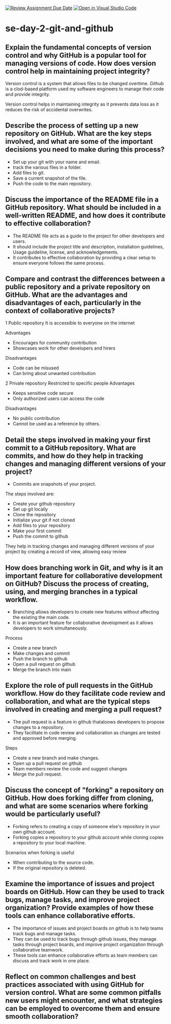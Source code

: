 [![Review Assignment Due Date](https://classroom.github.com/assets/deadline-readme-button-22041afd0340ce965d47ae6ef1cefeee28c7c493a6346c4f15d667ab976d596c.svg)](https://classroom.github.com/a/8wgCKhpZ)
[![Open in Visual Studio Code](https://classroom.github.com/assets/open-in-vscode-2e0aaae1b6195c2367325f4f02e2d04e9abb55f0b24a779b69b11b9e10269abc.svg)](https://classroom.github.com/online_ide?assignment_repo_id=18395551&assignment_repo_type=AssignmentRepo)
# se-day-2-git-and-github
## Explain the fundamental concepts of version control and why GitHub is a popular tool for managing versions of code. How does version control help in maintaining project integrity?
Version control is a system that allows files to be changed overtime. Github is a clod-based platform used my software engineers to manage their code and provide integrity.

Version control helps in maintaining integrity as it prevents data loss as it reduces the risk of accidental overwrites.

## Describe the process of setting up a new repository on GitHub. What are the key steps involved, and what are some of the important decisions you need to make during this process?
- Set up your git with your name and email.
- track the various files in a folder.
- Add files to git.
- Save a current snapshot of the file.
- Push the code to the main repository.
## Discuss the importance of the README file in a GitHub repository. What should be included in a well-written README, and how does it contribute to effective collaboration?
- The README file acts as a guide to the project for other developers and users.
- It should include the project title and description, installation guidelines, Usage guideline, license, and acknowledgements.
- It contributes to effective collaboration by providing a clear setup to ensure everyone follows the same process.

## Compare and contrast the differences between a public repository and a private repository on GitHub. What are the advantages and disadvantages of each, particularly in the context of collaborative projects?
1 Public repository
It is accessible to everyone on the internet

Advantages
- Encourages for community contribution
- Showcases work for other developers and hirers

Disadvantages
- Code can be misused
- Can bring about unwanted contribution

2 Private repository
 Restricted to specific people
Advantages
- Keeps sensitive code secure
- Only authorized users can access the code

Disadvantages
- No public contribution
- Cannot be used as a reference by others.

## Detail the steps involved in making your first commit to a GitHub repository. What are commits, and how do they help in tracking changes and managing different versions of your project?
- Commits are snapshots of your project.

The steps involved are:
- Create your github repository
- Set up git locally
- Clone the repository
- Initialize your git if not cloned
- Add files to your repository
- Make your first commit
- Push the commit to github

They help in tracking changes and managing different versions of your project by creating a record of view, allowing easy review
## How does branching work in Git, and why is it an important feature for collaborative development on GitHub? Discuss the process of creating, using, and merging branches in a typical workflow.
- Branching allows developers to create new features without affecting the existing the main code.
- It is an important feature for collaborative development as it allows developers to work simultaneously.

Process
- Create a new branch
- Make changes and commit
- Push the branch to github
- Open a pull request on github
- Merge the branch into main
## Explore the role of pull requests in the GitHub workflow. How do they facilitate code review and collaboration, and what are the typical steps involved in creating and merging a pull request?
- The pull request is a feature in github thataloows developers to propose changes to a repository.
- They facilitate in code review and collaboration as changes are tested and approved before merging.

Steps
- Create a new branch and make changes.
- Open up a pull request on github
- Team members review the code and suggest changes
- Merge the pull request.
## Discuss the concept of "forking" a repository on GitHub. How does forking differ from cloning, and what are some scenarios where forking would be particularly useful?
- Forking refers to creating a copy of someone else's repository in your own github account.
- Forking copies a repository to your github account while cloning copies a repository to your local machine.

Scenarios when forking is useful
- When contributing to the source code.
- If the original repository is deleted.
## Examine the importance of issues and project boards on GitHub. How can they be used to track bugs, manage tasks, and improve project organization? Provide examples of how these tools can enhance collaborative efforts.
- The importance of issues and project boards on github is to help teams track bugs and manage tasks.
- They can be used to track bugs through github issues, they manage tasks through project boards, and improve project organization through collaborative teamwork.
- These tools can enhance collaborative efforts as team members can discuss and track work in one place.
## Reflect on common challenges and best practices associated with using GitHub for version control. What are some common pitfalls new users might encounter, and what strategies can be employed to overcome them and ensure smooth collaboration?

